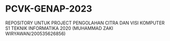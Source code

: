 # PCVK-GENAP-2023
REPOSITORY UNTUK PROJECT PENGOLAHAN CITRA DAN VISI KOMPUTER
S1 TEKNIK INFORMATIKA 2020 
(MUHAMMAD ZAKI WIRYAWAN/200535626856)
